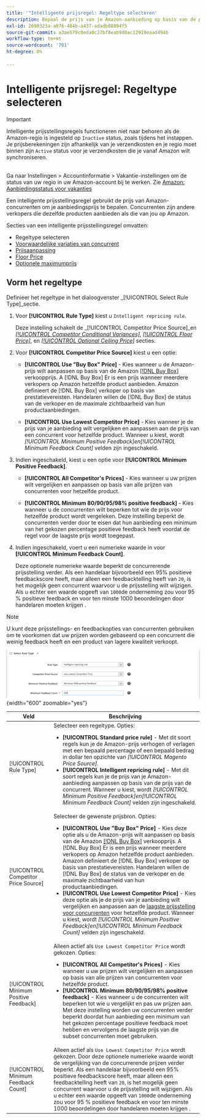 ```yaml
---
title: '"Intelligente prijsregel: Regeltype selecteren'
description: Bepaal de prijs van je Amazon-aanbieding op basis van de prijs van een concurrent door een intelligente prijsregel te maken.
exl-id: 2690323a-a076-484b-a437-adadb08094f5
source-git-commit: a3ae579c0eda0c27bf8eab9d0ac12919eaad494b
workflow-type: tm+mt
source-wordcount: '701'
ht-degree: 0%

---
```


# Intelligente prijsregel: Regeltype selecteren

>[!IMPORTANT]
>
>Intelligente prijsstellingsregels functioneren niet naar behoren als de Amazon-regio is ingesteld op `Inactive` status, zoals tijdens het instappen. Je prijsberekeningen zijn afhankelijk van je verzendkosten en je regio moet binnen zijn `Active` status voor je verzendkosten die je vanaf Amazon wilt synchroniseren.<br><br>
>
>Ga naar Instellingen > Accountinformatie > Vakantie-instellingen om de status van uw regio in uw Amazon-account bij te werken. Zie [Amazon: Aanbiedingsstatus voor vakanties](https://sellercentral.amazon.com/gp/help/help.html?itemID=200135620/&quot;target=&quot;_blank)

Een intelligente prijsstellingsregel gebruikt de prijs van Amazon-concurrenten om je aanbiedingsprijs te bepalen. Concurrenten zijn andere verkopers die dezelfde producten aanbieden als die van jou op Amazon.

Secties van een intelligente prijsstellingsregel omvatten:

- Regeltype selecteren
- [Voorwaardelijke variaties van concurrent](./competitor-conditional-variances.md)
- [Prijsaanpassing](./price-adjustment.md)
- [Floor Price](./floor-price.md)
- [Optionele maximumprijs](./optional-ceiling-price.md)

## Vorm het regeltype

Definieer het regeltype in het dialoogvenster _[!UICONTROL Select Rule Type]_sectie.

1. Voor **[!UICONTROL Rule Type]** kiest u `Intelligent repricing rule`.

   Deze instelling schakelt de _[!UICONTROL Competitor Price Source]_en [_[!UICONTROL Competitor Conditional Variances]_](./competitor-conditional-variances.md), [_[!UICONTROL Floor Price]_](./floor-price.md), en [_[!UICONTROL Optional Ceiling Price]_](./optional-ceiling-price.md) secties.

1. Voor **[!UICONTROL Competitor Price Source]** kiest u een optie:

   - **[!UICONTROL Use "Buy Box" Price]** - Kies wanneer u de Amazon-prijs wilt aanpassen op basis van de Amazon [[!DNL Buy Box]](./buy-box-competitor-pricing.md) verkoopprijs. A [!DNL Buy Box] Er is een prijs wanneer meerdere verkopers op Amazon hetzelfde product aanbieden. Amazon definieert de [!DNL Buy Box] verkoper op basis van prestatievereisten. Handelaren willen de [!DNL Buy Box] de status van de verkoper en de maximale zichtbaarheid van hun productaanbiedingen.

   - **[!UICONTROL Use Lowest Competitor Price]** - Kies wanneer je de prijs van je aanbieding wilt vergelijken en aanpassen aan de prijs van een concurrent voor hetzelfde product. Wanneer u kiest, wordt _[!UICONTROL Minimum Positive Feedback]_en_[!UICONTROL Minimum Feedback Count]_ velden zijn ingeschakeld.

1. Indien ingeschakeld, kiest u een optie voor **[!UICONTROL Minimum Positive Feedback]**.

   - **[!UICONTROL All Competitor's Prices]** - Kies wanneer u uw prijzen wilt vergelijken en aanpassen op basis van alle prijzen van concurrenten voor hetzelfde product.

   - **[!UICONTROL Minimum 80/90/95/98% positive feedback]** - Kies wanneer u de concurrenten wilt beperken tot wie de prijs voor hetzelfde product wordt vergeleken. Deze instelling beperkt de concurrenten verder door te eisen dat hun aanbieding een minimum van het gekozen percentage positieve feedback heeft voordat de regel voor de laagste prijs wordt toegepast.

1. Indien ingeschakeld, voert u een numerieke waarde in voor **[!UICONTROL Minimum Feedback Count]**.

   Deze optionele numerieke waarde beperkt de concurrerende prijsstelling verder. Als een handelaar bijvoorbeeld een 95% positieve feedbackscore heeft, maar alleen een feedbacktelling heeft van `20`, is het mogelijk geen concurrent waarvoor u de prijsstelling wilt wijzigen. Als u echter een waarde opgeeft van `1000`de onderneming zou voor 95 % positieve feedback en voor ten minste 1000 beoordelingen door handelaren moeten krijgen .

>[!NOTE]
>
>U kunt deze prijsstellings- en feedbackopties van concurrenten gebruiken om te voorkomen dat uw prijzen worden gebaseerd op een concurrent die weinig feedback heeft en een product van lagere kwaliteit verkoopt.

![Intelligente prijsregel - selecteer regeltype](assets/ob-intelligent-price-rule-type.png){width="600" zoomable="yes"}

| Veld | Beschrijving |
|--- |--- |
| [!UICONTROL Rule Type] | Selecteer een regeltype. Opties:<ul><li>**[!UICONTROL Standard price rule]** - Met dit soort regels kun je de Amazon-prijs verhogen of verlagen met een bepaald percentage of een bepaald bedrag in dollar ten opzichte van _[!UICONTROL Magento Price Source]_. </li><li>**[!UICONTROL Intelligent repricing rule]** - Met dit soort regels kun je de prijs van je Amazon-aanbieding aanpassen op basis van de prijs van de concurrent. Wanneer u kiest, wordt _[!UICONTROL Minimum Positive Feedback]_en_[!UICONTROL Minimum Feedback Count]_ velden zijn ingeschakeld.</li></ul> |
| [!UICONTROL Competitor Price Source] | Selecteer de gewenste prijsbron. Opties:<ul><li>**[!UICONTROL Use "Buy Box" Price]** - Kies deze optie als u de Amazon-prijs wilt aanpassen op basis van de Amazon [[!DNL Buy Box]](./buy-box-competitor-pricing.md) verkoopprijs. A [!DNL Buy Box] Er is een prijs wanneer meerdere verkopers op Amazon hetzelfde product aanbieden. Amazon definieert de [!DNL Buy Box] verkoper op basis van prestatievereisten. Handelaren willen de [!DNL Buy Box] de status van de verkoper en de maximale zichtbaarheid van hun productaanbiedingen.</li><li>**[!UICONTROL Use Lowest Competitor Price]** - Kies deze optie als je de prijs van je aanbieding wilt vergelijken en aanpassen aan de [laagste prijsstelling voor concurrenten](./lowest-competitor-pricing.md) voor hetzelfde product. Wanneer u kiest, wordt _[!UICONTROL Minimum Positive Feedback]_en_[!UICONTROL Minimum Feedback Count]_ velden zijn ingeschakeld.</li></ul> |
| [!UICONTROL Minimum Positive Feedback] | Alleen actief als `Use Lowest Competitor Price` wordt gekozen. Opties:<ul><li>**[!UICONTROL All Competitor's Prices]** - Kies wanneer u uw prijzen wilt vergelijken en aanpassen op basis van alle prijzen van concurrenten voor hetzelfde product.</li><li>**[!UICONTROL Minimum 80/90/95/98% positive feedback]** - Kies wanneer u de concurrenten wilt beperken tot wie u vergelijkt en pas uw prijzen aan. Met deze instelling worden uw concurrenten verder beperkt doordat hun aanbieding een minimum van het gekozen percentage positieve feedback moet hebben en vervolgens de laagste prijs van die subset concurrenten moet gebruiken.</li></ul> |
| [!UICONTROL Minimum Feedback Count] | Alleen actief als `Use Lowest Competitor Price` wordt gekozen. Door deze optionele numerieke waarde wordt de vergelijking van de concurrerende prijzen verder beperkt. Als een handelaar bijvoorbeeld een 95% positieve feedbackscore heeft, maar alleen een feedbacktelling heeft van `20`, is het mogelijk geen concurrent waarvoor u de prijsstelling wilt wijzigen. Als u echter een waarde opgeeft van `1000`de onderneming zou voor 95 % positieve feedback en voor ten minste 1000 beoordelingen door handelaren moeten krijgen . |
